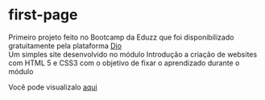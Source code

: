 # first-page

Primeiro projeto feito no Bootcamp da Eduzz que foi disponibilizado gratuitamente pela plataforma [Dio](dio.me)  
Um simples site desenvolvido no módulo Introdução a criação de websites com HTML 5 e CSS3 com o objetivo de fixar o aprendizado durante o módulo  

Você pode visualizalo [aqui](https://senhorbento.github.io/first-page/)
